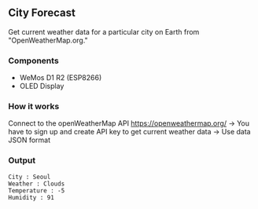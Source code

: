 ## City Forecast  
Get current weather data for a particular city on Earth from "OpenWeatherMap.org."  
### Components
- WeMos D1 R2 (ESP8266)
- OLED Display
### How it works
Connect to the openWeatherMap API https://openweathermap.org/ → You have to sign up and create API key to get current weather data → Use data JSON format  
### Output
```
City : Seoul
Weather : Clouds
Temperature : -5
Humidity : 91
```
